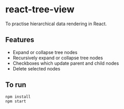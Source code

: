 # react-tree-view
To practise hierarchical data rendering in React.

## Features
- Expand or collapse tree nodes
- Recursively expand or collapse tree nodes
- Checkboxes which update parent and child nodes
- Delete selected nodes

## To run

```bash
npm install
npm start
```



